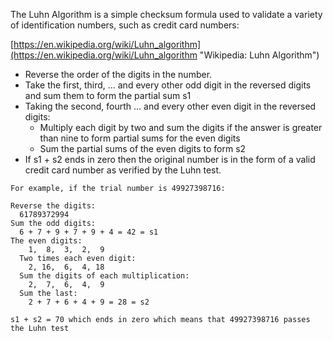 The Luhn Algorithm is a simple checksum formula used to validate a variety of identification numbers, such as credit card numbers:

[https://en.wikipedia.org/wiki/Luhn_algorithm](https://en.wikipedia.org/wiki/Luhn_algorithm "Wikipedia: Luhn Algorithm")

* Reverse the order of the digits in the number.
* Take the first, third, ... and every other odd digit in the reversed digits and sum them to form the partial sum s1
* Taking the second, fourth ... and every other even digit in the reversed digits:
    * Multiply each digit by two and sum the digits if the answer is greater than nine to form partial sums for the even digits
    * Sum the partial sums of the even digits to form s2
* If s1 + s2 ends in zero then the original number is in the form of a valid credit card number as verified by the Luhn test.

```
For example, if the trial number is 49927398716:

Reverse the digits:
  61789372994
Sum the odd digits:
  6 + 7 + 9 + 7 + 9 + 4 = 42 = s1
The even digits:
    1,  8,  3,  2,  9
  Two times each even digit:
    2, 16,  6,  4, 18
  Sum the digits of each multiplication:
    2,  7,  6,  4,  9
  Sum the last:
    2 + 7 + 6 + 4 + 9 = 28 = s2

s1 + s2 = 70 which ends in zero which means that 49927398716 passes the Luhn test
```
